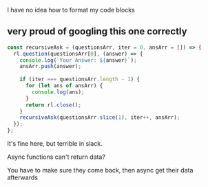 I have no idea how to format my code blocks


## very proud of googling this one correctly
```javascript
const recursiveAsk = (questionsArr, iter = 0, ansArr = []) => {
  rl.question(questionsArr[0], (answer) => {
    console.log(`Your Answer: ${answer}`);
    ansArr.push(answer);
    
    if (iter === questionsArr.length - 1) {
      for (let ans of ansArr) {
        console.log(ans);
      }
      return rl.close();
    }
    recursiveAsk(questionsArr.slice(1), iter++, ansArr);
  });
};
```
It's fine here, but terrible in slack.

Async functions can't return data?

You have to make sure they come back, then async get their data afterwards